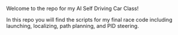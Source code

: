 Welcome to the repo for my AI Self Driving Car Class!

In this repo you will find the scripts for my final race code including launching, localizing, path planning, and PID steering.
